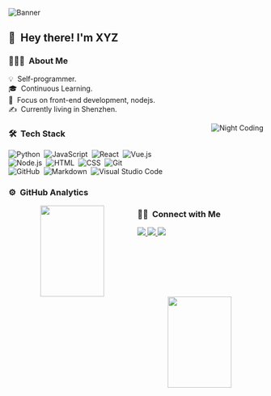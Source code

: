 ![Banner](https://github.com/NuoHui/NuoHui/blob/master/assets/banner.png)

## 👋 &nbsp;Hey there! I'm XYZ

### 👨🏻‍💻 &nbsp;About Me

💡 &nbsp;Self-programmer.\
🎓 &nbsp;Continuous Learning.\
🌱 &nbsp;Focus on front-end development, nodejs.\
✍️ &nbsp;Currently living in Shenzhen.

<img alt="Night Coding" src="https://github.com/NuoHui/NuoHui/blob/master/assets/Night-Coding.gif" align="right"/>

### 🛠 &nbsp;Tech Stack

![Python](https://img.shields.io/badge/-Python-333333?style=flat&logo=python)&nbsp;
![JavaScript](https://img.shields.io/badge/-JavaScript-333333?style=flat&logo=javascript)&nbsp;
![React](https://img.shields.io/badge/-React-333333?style=flat&logo=react)&nbsp;
![Vue.js](https://img.shields.io/badge/-Vue-333333?style=flat&logo=adobe-photoshop)\
![Node.js](https://img.shields.io/badge/-Node.js-333333?style=flat&logo=node.js)&nbsp;
![HTML](https://img.shields.io/badge/-HTML-333333?style=flat&logo=HTML5)&nbsp;
![CSS](https://img.shields.io/badge/-CSS-333333?style=flat&logo=CSS3&logoColor=1572B6)&nbsp;
![Git](https://img.shields.io/badge/-Git-333333?style=flat&logo=git)\
![GitHub](https://img.shields.io/badge/-GitHub-333333?style=flat&logo=github)&nbsp;
![Markdown](https://img.shields.io/badge/-Markdown-333333?style=flat&logo=markdown)&nbsp;
![Visual Studio Code](https://img.shields.io/badge/-Visual%20Studio%20Code-333333?style=flat&logo=visual-studio-code&logoColor=007ACC)&nbsp;


### ⚙️ &nbsp;GitHub Analytics

<p align="center">
<a href="https://github.com/NuoHui">
  <img width=50% align="left" height="180em" src="https://github-readme-stats-eight-theta.vercel.app/api?username=NuoHui&show_icons=true&theme=vue-dark&include_all_commits=true&count_private=true" />
  <img width=50% align="right" height="180em" src="https://github-readme-stats-eight-theta.vercel.app/api/top-langs/?username=NuoHui&layout=compact&exclude_lang=java+r&theme=vue-dark" />
</a>
</p>

### 🤝🏻 &nbsp;Connect with Me

<p align="left">
    <a href="https://www.zhihu.com/people/xu-yi-zong-13">
        <img src="https://img.shields.io/badge/%E7%9F%A5%E4%B9%8E-xyz-yellowgreen"/>
    </a>
    <a href="https://leetcode-cn.com/u/huinuo/">
        <img src="https://img.shields.io/badge/LeetCode-xyz-orange"/>
    </a>
    <a href="https://mail.163.com/">
        <img src="https://img.shields.io/badge/%E9%82%AE%E7%AE%B1-xyzcoding%40163.com-green"/>
    </a>
</p>
